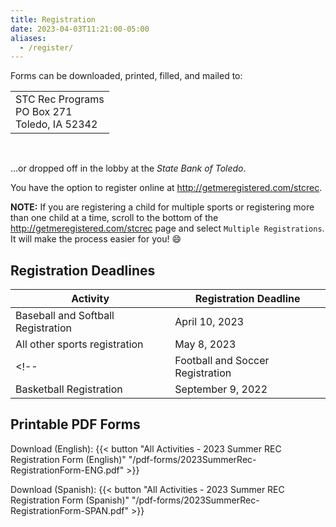 ```yaml
---
title: Registration
date: 2023-04-03T11:21:00-05:00
aliases:
  - /register/
---
```


Forms can be downloaded, printed, filled, and mailed to:

<table>
  <tr><td> STC Rec Programs <br/> PO Box 271 <br/> Toledo, IA 52342 </td></tr>
</table><br/>

...or dropped off in the lobby at the _State Bank of Toledo_.

<!-- Online registration is also available at [http://getmeregistered.com/stcrec](http://getmeregistered.com/stcrec). /-->
<!-- You have the option to register online at http://getmeregistered.com/stcrecsummer. -->

You have the option to register online at http://getmeregistered.com/stcrec.

**NOTE:** If you are registering a child for multiple sports or registering more than one child at a time, scroll to the bottom of the http://getmeregistered.com/stcrec page and select `Multiple Registrations`.  It will make the process easier for you! :smile:

## Registration Deadlines

  | Activity | Registration Deadline |
  | --- | --- |
  | Baseball and Softball Registration | April 10, 2023 |
  | All other sports registration | May 8, 2023 | 
  <!-- | Football and Soccer Registration | August 29, 2022 |
  | Basketball Registration | September 9, 2022 | -->

## Printable PDF Forms

  Download (English): {{< button "All Activities - 2023 Summer REC Registration Form (English)" "/pdf-forms/2023SummerRec-RegistrationForm-ENG.pdf" >}}

  Download (Spanish): {{< button "All Activities - 2023 Summer REC Registration Form (Spanish)" "/pdf-forms/2023SummerRec-RegistrationForm-SPAN.pdf" >}}   

<!-- >  Download (English-Only): {{< button "Flag Football & Soccer Schedules" "/pdf-forms/2022-Fall-Soccer-Football-Schedule.pdf" >}}

  Download (English and Spanish Versions): {{< button "Flag Football - 2022 Fall REC Registration Form" "/pdf-forms/2022-Flag-Football-Registration-Form.pdf" >}}

  Download (English and Spanish Versions): {{< button "Soccer - 2022 Fall REC Registration Form" "/pdf-forms/2022-Fall-Soccer-Registration-Form.pdf" >}}

  Download (English): {{< button "STC REC BASKETBALL 2022-23 - DETAILS" "/pdf-forms/2022-23-Basketball-Details_English.pdf" >}}

  Download (English): {{< button "STC REC BASKETBALL 2022-23 - Registration Form" "/pdf-forms/2022-23-Basketball-Registration-Form_English.pdf" >}}

  Download (Spanish): {{< button "STC REC BÁSQUETBOL 2022-23 - DETALLES" "/pdf-forms//Users/mark/GitHub/stc-rec/static/pdf-forms/2022-23-Basketball-Details_Spanish.pdf" >}}

  Download (Spanish): {{< button "STC REC BÁSQUETBOL 2022-23 - Registration Form" "/pdf-forms/2022-23-Basketball-Registration-Form_Spanish.pdf" >}} -->


